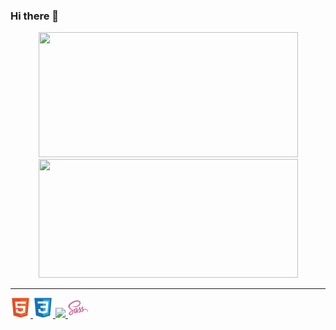### Hi there 👋

<div align="center">
  <a href="https://github.com/luancerqueira1">
  <img height="200em" width="415px" src="https://github-readme-stats.vercel.app/api?username=luancerqueira1&show_icons=true&theme=react&include_all_commits=true&count_private=true"/>
  <img height="190em" width="415px" src="https://github-readme-stats.vercel.app/api/top-langs/?username=luancerqueira1&layout=compact&langs_count=7&theme=react"/>
</div>
 <hr>
<code><img height="32" src="https://raw.githubusercontent.com/devicons/devicon/master/icons/html5/html5-original.svg"></code>
 <code><img height="32"src="https://raw.githubusercontent.com/devicons/devicon/master/icons/css3/css3-original.svg"></code>
 <code><img height="32"src="https://cdnlogo.com/logo/javascript_70428.html"></code>
  <code><img height="32"src="https://raw.githubusercontent.com/devicons/devicon/master/icons/sass/sass-original.svg"></code>


  
 
 
